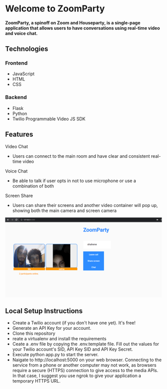 # Welcome to ZoomParty

#### ZoomParty, a spinoff on Zoom and Houseparty, is a single-page application that allows users to have conversations using real-time video and voice chat.

## Technologies

### Frontend
 - JavaScript
 - HTML
 - CSS
 
### Backend
 - Flask
 - Python
 - Twilio Programmable Video JS SDK



## Features

Video Chat

 - Users can connect to the main room and have clear and consistent real-time video

Voice Chat

 - Be able to talk if user opts in not to use microphone or use a combination of both

Screen Share 

 - Users can share their screens and another video container will pop up, showing both the main camera and screen camera

![alt text](https://github.com/amanallahcode1/ZoomParty/blob/main/Capture.PNG)


## Local Setup Instructions

 - Create a Twilio account (if you don't have one yet). It's free!
 - Generate an API Key for your account.
 - Clone this repository
 - reate a virtualenv and install the requirements
 - Ceate a .env file by copying the .env.template file. Fill out the values for your Twilio account's SID, API Key SID and API Key Secret.
 - Execute python app.py to start the server.
 - Naigate to http://localhost:5000 on your web browser. Connecting to the service from a phone or another computer may not work, as browsers require a secure (HTTPS) connection to give access to the media APIs. In that case, I suggest you use ngrok to give your application a temporary HTTPS URL.



